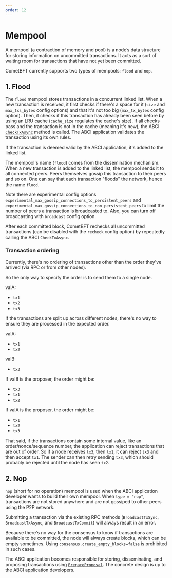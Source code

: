 ```yaml
---
order: 12
---
```


# Mempool

A mempool (a contraction of memory and pool) is a node’s data structure for
storing information on uncommitted transactions. It acts as a sort of waiting
room for transactions that have not yet been committed.

CometBFT currently supports two types of mempools: `flood` and `nop`.

## 1. Flood

The `flood` mempool stores transactions in a concurrent linked list. When a new
transaction is received, it first checks if there's a space for it (`size` and
`max_txs_bytes` config options) and that it's not too big (`max_tx_bytes` config
option). Then, it checks if this transaction has already been seen before by using
an LRU cache (`cache_size` regulates the cache's size). If all checks pass and
the transaction is not in the cache (meaning it's new), the ABCI
[`CheckTxAsync`][1] method is called. The ABCI application validates the
transaction using its own rules.

If the transaction is deemed valid by the ABCI application, it's added to the linked list.

The mempool's name (`flood`) comes from the dissemination mechanism. When a new
transaction is added to the linked list, the mempool sends it to all connected
peers. Peers themselves gossip this transaction to their peers and so on. One
can say that each transaction "floods" the network, hence the name `flood`.

Note there are experimental config options
`experimental_max_gossip_connections_to_persistent_peers` and
`experimental_max_gossip_connections_to_non_persistent_peers` to limit the
number of peers a transaction is broadcasted to. Also, you can turn off
broadcasting with `broadcast` config option.

After each committed block, CometBFT rechecks all uncommitted transactions (can
be disabled with the `recheck` config option) by repeatedly calling the ABCI
`CheckTxAsync`.

### Transaction ordering

Currently, there's no ordering of transactions other than the order they've
arrived (via RPC or from other nodes).

So the only way to specify the order is to send them to a single node.

valA:

- `tx1`
- `tx2`
- `tx3`

If the transactions are split up across different nodes, there's no way to
ensure they are processed in the expected order.

valA:

- `tx1`
- `tx2`

valB:

- `tx3`

If valB is the proposer, the order might be:

- `tx3`
- `tx1`
- `tx2`

If valA is the proposer, the order might be:

- `tx1`
- `tx2`
- `tx3`

That said, if the transactions contain some internal value, like an
order/nonce/sequence number, the application can reject transactions that are
out of order. So if a node receives `tx3`, then `tx1`, it can reject `tx3` and then
accept `tx1`. The sender can then retry sending `tx3`, which should probably be
rejected until the node has seen `tx2`.

## 2. Nop

`nop` (short for no operation) mempool is used when the ABCI application developer wants to
build their own mempool. When `type = "nop"`, transactions are not stored anywhere
and are not gossiped to other peers using the P2P network.

Submitting a transaction via the existing RPC methods (`BroadcastTxSync`,
`BroadcastTxAsync`, and `BroadcastTxCommit`) will always result in an error.

Because there's no way for the consensus to know if transactions are available
to be committed, the node will always create blocks, which can be empty
sometimes. Using `consensus.create_empty_blocks=false` is prohibited in such
cases.

The ABCI application becomes responsible for storing, disseminating, and
proposing transactions using [`PrepareProposal`][2]. The concrete design is up
to the ABCI application developers.

[1]: ../../../spec/abci/abci++_methods.md#checktx
[2]: ../../../spec/abci/abci++_methods.md#prepareproposal
